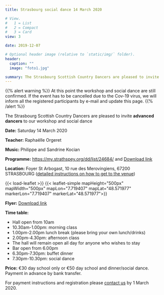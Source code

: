 ```yaml
---
title: Strasbourg social dance 14 March 2020

# View.
#   1 = List
#   2 = Compact
#   3 = Card
view: 3

date: 2019-12-07

# Optional header image (relative to `static/img/` folder).
header:
  caption: ""
  image: "foto1.jpg"

summary: The Strasbourg Scottish Country Dancers are pleased to invite you to a workshop and social dance on Saturday 14 March ​2020, with Raphaëlle Orgeret, at the Foyer St Arbogast, 10 rue des Merovingiens, 67200 STRASBOURG.  Music by Philippe and Sandrine Kocian.
---
```


{{% alert warning %}}
At this point the workshop and social dance are still confirmed. If the event has to be cancelled due to the Cov-19 virus, we will inform all the registered participants by e-mail and update this page.
{{% /alert %}}

The Strasbourg Scottish Country Dancers are pleased to invite **advanced dancers** to our workshop and social dance

**Date:** Saturday 14 March ​2020

**Teacher:** Raphaëlle Orgeret

**Music:** Philippe and Sandrine Kocian

**Programme:** https://my.strathspey.org/dd/list/24684/ and [Download link](../../files/ball2020/Programme-Strasbourg_Day_School+Social_Dance_14-03-19.pdf)

**Location:** Foyer St Arbogast, 10 rue des Merovingiens, 67200 STRASBOURG ([detailed instructions on how to get to the venue](https://foyersaintarbogast.jimdofree.com/acc%C3%A8s/))

{{< load-leaflet >}}
{{< leaflet-simple mapHeight="500px" mapWidth="500px" mapLon="7.719407" mapLat="48.571977" markerLon="7.719407" markerLat="48.571977">}}

**Flyer:** [Download link](../../files/ball2020/Flyer-Strasbourg_Day_School+Social_Dance_14-03-19.pdf)

<!--
**Payment instructions:** [Download link](../../files/ball2020/Payment_instructions-Strasbourg_Day_School+Social_Dance_14-03-19.pdf)
-->

**Time table:**

* Hall open from 10am
* 10.30am-1.00pm: morning class
* 1.00pm-2.00pm lunch break (please bring your own lunch/drinks)
* 2.00pm-4.30pm: afternoon class
* The hall will remain open all day for anyone who wishes to stay
* Bar open from 6.00pm
* 6.30pm-7.30pm: buffet dinner
* 7.30pm-10.30pm: social dance

**Price:** €30 day school only or €50 day school and dinner/social dance.
 Payment in advance by bank transfer.


For payment instructions and registration please [contact us](/#contact) by 1 March 2020.
